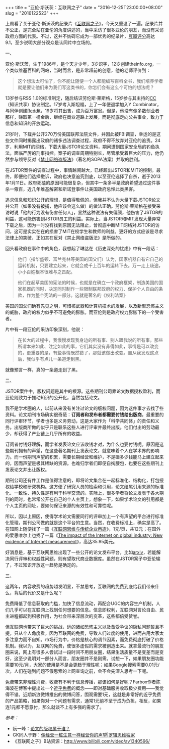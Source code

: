 +++
title = "亚伦·斯沃茨：互联网之子"
date = "2016-12-25T23:00:00+08:00"
slug = "2016122523"
+++

上周看了关于亚伦·斯沃茨的纪录片《[互联网之子][U01]》，今天又重温了一遍。纪录片并不公正，是完全站在亚伦的角度讲述的，当中采访了很多亚伦的朋友，而没有采访政府方面的代表。不过，这并不妨碍它成为一部优秀的纪录片，[豆瓣评分][U02]高达9.1，至少说明大部分观众是认同片中立场的。

[U01]: http://www.bilibili.com/video/av1340596/
[U02]: https://movie.douban.com/subject/25785114/

一、

亚伦·斯沃茨，生于1986年，是个天才少年，3岁识字，12岁创建theinfo.org，一个类似维基百科的网站，当时而言，是非常超前的创意，他的老师评价到：

>这个想法太可怕了，你不能让随便一个人都能编写百科全书，我们培养学者就是要让他们来为我们写这类书的，你怎们会有这么个可怕的想法呢？

13岁参与RSS 1.0的标准制定，随后结识劳伦斯·莱斯格，15岁参与其主持的[CC](https://creativecommons.org/)（知识共享）协议制定。17岁考入斯坦福，上了一年便退学加入Y Combinator，与同伴创建[Reddit][U03]，19岁将其出售，成为百万富翁。但是，他没有像多数创业者那样，赚取第一桶金后，继续在商业道路上发展，而是彻底走向公共事业，致力于信息和知识的开放运动。

21岁时，下载并公开270万份美国联邦法院文件，并因此被FBI调查，幸运的是这些文件同时揭露出政府的诸多违法调查过程，政府不得不放弃对亚伦的追责。24岁，利用MIT的网络，下载大量JSTOR论文资料，期间遭到国家安全局的钓鱼执法，面临严厉的刑事指控。案子的调查周期特别长，尽管承受着巨大的压力，他仍然参与领导反对《[禁止网络盗版法][U04]》（著名的SOPA法案）并取的胜利。

[U03]: https://www.reddit.com/
[U04]: https://zh.wikipedia.org/wiki/%E7%A6%81%E6%AD%A2%E7%BD%91%E7%BB%9C%E7%9B%97%E7%89%88%E6%B3%95%E6%A1%88

在JSTOR案件的调查过程中，事情越闹越大，已经超出JSTOR和MIT的控制。最终，即便他们选择撤诉，政府也决意追究到底，以至亚伦选择了自杀，逝于2013年1月11日。政府死磕的原因可能很复杂，但其中一条多半是政府希望通过这件事杀一儆百，近几年维基解密和斯诺登事件让美国政府忌惮此类黑客。

追求信息和知识公开的理想，是值得敬佩的，但我并不认为大量下载JSTOR论文并公开（如果没有被捕，他应该会这么做）的做法正确。劳伦斯·莱斯格在接受采访时说「他的行为没有伤害任何人」，显然这种说法有失偏颇，他伤害了JSTOR的利益，这可能伤害到JSTOR员工的利益。实际上，当JSTOR和MIT发现大量异常下载之后，因为一时没有找到原因无法阻止，曾彻底中断MIT网络对JSTOR的访问，这可是实实在在的损害了MIT在校学生和教师的利益。更好的方式应该是寻求法律上的突破，正如其在反对《禁止网络盗版法》是所做的。

回头看政府在事件中的角色，我想起了琳达在《历史深处的忧虑》中有一段话：

>他们（指华盛顿、富兰克林等美国的国父们）认为，国家机器自有它自己的运转机制，只要建立起来，它就会成千上百年的运转下去。万一走上歧途，小小百姓根本很难与之匹配。
>
>他们在起草美国的宪法的时候，也就是在确立一个政府框架，制造美国的国家机器的同时，决定同时制作一些限制联邦政府的权力、保护个人自由的条款，作为整个宪法的一部分。这就是著名的《权利法案》

美国的国父们确有先见之明，可惜核武器和计算机技术的发展，以及新型恐怖主义的威胁，政府的权力似乎不可避免的膨胀。而亚伦则是政府权力膨胀下的一个受害者。

片中有一段亚伦的采访印象深刻，他说：

>在长大的过程中，我慢慢发现我身边的所有事、别人跟我说的所有事，那些所谓本来如此、注定如此的事，它们其实没有非得如此，事情是可以改变的，更重要的是，有些事情既然错了，那就该做出改变。自从我发现这点后，我似乎有点儿一条道走到黑。

就像预言一样，真的一条道走到了黑。

二、

JSTOR案件中，版权问题是其中的根源。这些期刊公司靠论文数据授权盈利，而亚伦则致力于推动知识的公开化，当然包括论文。

我不是学术圈的人，以前从来没有关注过论文的版权问题，因为这件事才去找了些资料。论文期刊市场确实很奇葩：**订阅者和发布者都需要付钱给出版商**，最重要的同行评审环节，学者也多是义务劳动，这是大家作为「科学共同体」的责任和义务。出版商所做的似乎只是联系这些人进行评审并最终出版。他们付出的劳动最少，却获得了产业链上几乎所有的收益。

订阅者付钱好理解，而学者发表论文应该收钱才对，为什么也要付钱呢。原因是这些期刊拥有的声望，在这些著名期刊上发表论文，就意味着个人在学术界的影响力。而一份期刊声望的积累，需要长期经营和维护，不是砸多少钱能马上建立起来的，因而声望是极其稀缺的资源。也难归学者们即便自掏腰包，也要在这些期刊上发表论文并出让版权。

期刊公司还有件工作是值得注意的，即将论文集合在一起标准化、结构化，打包授权给学校和研究机构。这方便了研究人员的检索和引用，论文结尾引用来源的标准化、一致性、持久性是有利于科学交流的。实际上，很多学者将论文发表于各大期刊的同时，也常常公开在自己的个人主页上，想象一下，如果学术论文的引用都是个人主页的网址，要如何保证来源的有效性和可靠性呢。

所以，因以上原因，使得学术论文需要同行的评审加上一个有声望的平台进行标准化管理，期刊公司做的就是这个平台的生意。当然，在收费标准上，确实是高了。在知网上随便找了一篇《[互联网思维与传统企业再造](http://www.cnki.net/kcms/docdown/pubdownload.aspx?dk=U_WEEvREcwSlJHSldTTEYzU3EyU1pjTDg3TlJESDdibWN6eVlZRHVZdzZmcz0_9A4hF_YAuvQ5obgVAqNKPCYcEjKensW4ggI8Fm4gTkoUKaID8j8gFw_F_ggyy201410012_P_137_148_D_pdfdown)》，1元/页，共12元；在国外的爱思唯尔上也找了一篇《[The impact of the Internet on global industry: New evidence of Internet measurement](http://www.sciencedirect.com/science/article/pii/S0275531915300143)》，高达35.95美元。

好消息是，基于互联网思维出现了一些公开的论文发布平台，比如[arxiv](https://arxiv.org/)，若能解决同行评审和权威性问题，则有望取代商业数据库。虽然在JSTOR案子中亚伦输了，不过知识开放这一趋势是确定的。

三、

这两年，内容收费的趋势越发明显，不禁思考，互联网的免费到底给我们带来什么，背后的代价又是什么呢？

免费降低了信息获取的门槛，加快了信息流动，再配合UGC的内容生产机制，人们几乎可以在互联网上找到任何想要的信息。信息即权利，互联网对言论自由、民主进程都起到积极作用，为社会带来深层次的变革，这些都倍受赞誉。

但互联网也带来了巨大的挑战，远的诸如恐怖主义以及备受争议的隐私问题暂且不提，只从个人角度看，因为互联网的免费，导致人们过度的使用，进而占用大家太多注意力而不自知。市场行为中，价格是核心的调节因素，而免费彻底打破了价格机制。我以为，互联网的免费，使很多虚假的需求被创造出来。就拿最流行的朋友圈来说，网上有很多人尝试过一段时间不用朋友圈，结果生活质量不是变差而是变好，这至少说明对一部分人而言，朋友圈并不是刚需。试想一下，如果朋友圈功能需要10元/月，大家的使用是不是会更趋于理性呢；如果Google搜索需要0.01元/次，人们在碰到问题不假思索的上网查询之前，会不会先深入思考一下呢。

免费带来非理性消费，收费有不利于信息传播，那该如何是好呢？Farbox作者陈海波在博客中提出过一个[近乎免费](http://blog.farbox.com/post/no-free-service-and-why)的概念——即对基础服务收取极少费用——我觉得不错。近期新浪微博推出的微博问答，围观需要1元，这就是非常好的近乎免费的产品策略，如果你对一个问题有需求，通常1元前不至于成为负担，相反，如果连1元都不愿意付，那么就谈不上有多强的需求了。

*参考：*

* 阮一峰：[论文的版权属于谁？](http://www.ruanyifeng.com/blog/2011/08/copyright_of_academic_papers.html)
* GK同人于野：[像经营一桩生意一样经营你的声望|罗辑思维独家](http://weibo.com/ttarticle/p/show?id=2309404043493684182838)
* 《互联网之子》B站资源：http://www.bilibili.com/video/av1340596/


